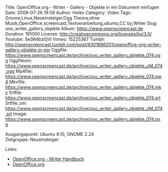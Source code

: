 Title: OpenOffice.org - Writer - Gallery - Objekte in ein Dokument einfügen
Date: 2009-07-26 19:59
Author: Heiko
Category: Video
Tags: Gnome,Linux,Neueinsteiger,Ogg Theora,ohne Musik,OpenOffice,screencast,Textverarbeitung,ubuntu,CC by,Writer
Slug: ooo_writer_gallery_objekte
Album: https://www.openscreencast.de
Duration: 191000
License: http://creativecommons.org/licenses/by/3.0/
Youtube: Se3R4bz0jVI
Vimeo: 15225367
Tumblr: http://openscreencast.tumblr.com/post/8301886201/openoffice-org-writer-gallery-objekte-in-ein
Oggfile: https://www.openscreencast.de/archive/ooo_writer_gallery_objekte_074.ogg
Oggfileom: https://www.openscreencast.de/archive/ooo_writer_gallery_objekte_oM_074.ogg
Mp4file: https://www.openscreencast.de/archive/ooo_writer_gallery_objekte_074.mp4
Mkvfile: https://www.openscreencast.de/archive/ooo_writer_gallery_objekte_074.mkv
Srtfile: https://www.openscreencast.de/archive/ooo_writer_gallery_objekte_074.srt
Srtfile_om: https://www.openscreencast.de/archive/ooo_writer_gallery_objekte_oM_074.srt
Image: https://www.openscreencast.de/archive/ooo_writer_gallery_objekte_074.png

Ausgangspunkt: Ubuntu 8.10, GNOME 2.24  
Zielgruppe: Neueinsteiger  

Links:

  * [OpenOffice.org - Writer Handbuch](http://oooauthors.org/de/veroeffentlicht/writer/)
  * [OpenOffice.org](http://de.openoffice.org/)

